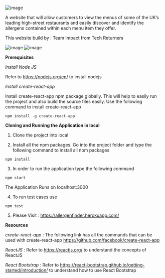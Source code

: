 ![image](https://user-images.githubusercontent.com/61360028/114284169-fe9c2900-9a45-11eb-9480-59c412f049cd.png)

A website that will allow customers to view the menus of some of the UK’s leading high-street restaurants and
easily discover and identify the allergens contained within each menu item they offer.

This website build by : Team Impact from Tech Returners

![image](https://user-images.githubusercontent.com/61360028/116797093-bec2e180-aad9-11eb-93c8-db349dc26c2e.png)      ![image](https://user-images.githubusercontent.com/61360028/116797127-1e20f180-aada-11eb-8bd6-136ddec00180.png)



**Prerequisites**

*Install Node JS*

Refer to https://nodejs.org/en/ to install nodejs

*Install create-react-app*

Install create-react-app npm package globally. This will help to easily run the project and also build the source files easily. Use the following command to install create-react-app

```
npm install -g create-react-app
```

**Cloning and Running the Application in local**

1. Clone the project into local

2. Install all the npm packages. Go into the project folder and type the following command to install all npm packages
```
npm install
```
3. In order to run the application type the following command

```
npm start
```


The Application Runs on localhost:3000

4. To run test cases use

```
npm test
```

5. Please Visit : https://allergenfinder.herokuapp.com/

**Resources**

*create-react-app* : The following link has all the commands that can be used with create-react-app https://github.com/facebook/create-react-app

*ReactJS* : Refer to https://reactjs.org/ to understand the concepts of ReactJS

*React Bootstrap* : Refer to https://react-bootstrap.github.io/getting-started/introduction/ to understand how to use React Bootstrap
